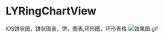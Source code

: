# LYRingChartView
iOS饼状图，饼状图表，饼，图表,环形图，环形表格
![效果图.gif](https://github.com/Mikebanana/LYRingChartView/blob/master/des.gif)
